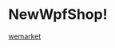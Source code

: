# NewWpfShop!
[wemarket](https://github.com/user-attachments/assets/57d61dc7-399a-4147-ae13-0ea0b94c60b2)
